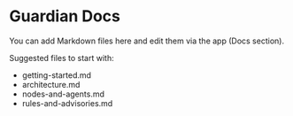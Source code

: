 # Guardian Docs

You can add Markdown files here and edit them via the app (Docs section).

Suggested files to start with:
- getting-started.md
- architecture.md
- nodes-and-agents.md
- rules-and-advisories.md

